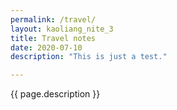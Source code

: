 ```yaml
---
permalink: /travel/
layout: kaoliang_nite_3
title: Travel notes
date: 2020-07-10
description: "This is just a test."

---
```


{{ page.description }}
